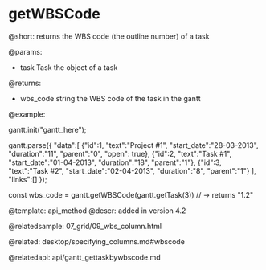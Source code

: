 getWBSCode
=============

@short:
	returns the WBS code (the outline number) of a task

@params:
- task		Task		the object of a task

@returns:
- wbs_code		string		the WBS code of the task in the gantt



@example:

gantt.init("gantt_here");

gantt.parse({
 "data":[
  {"id":1, "text":"Project #1", "start_date":"28-03-2013", "duration":"11", 
  	"parent":"0", "open": true},
  {"id":2, "text":"Task #1", "start_date":"01-04-2013", "duration":"18", "parent":"1"},
  {"id":3, "text":"Task #2", "start_date":"02-04-2013", "duration":"8", "parent":"1"}
 ],
 "links":[]
});

const wbs_code = gantt.getWBSCode(gantt.getTask(3)) // -> returns "1.2"

@template:	api_method
@descr:
added in version 4.2

@relatedsample:
07_grid/09_wbs_column.html

@related: desktop/specifying_columns.md#wbscode

@relatedapi: api/gantt_gettaskbywbscode.md